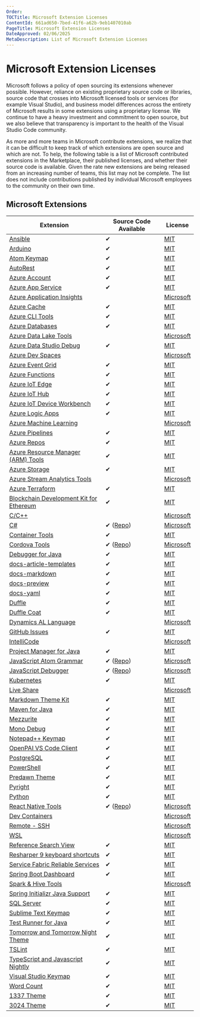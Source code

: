 ```yaml
---
Order:
TOCTitle: Microsoft Extension Licenses
ContentId: 661ad650-7bed-41f6-a62b-9eb1407010ab
PageTitle: Microsoft Extension Licenses
DateApproved: 02/06/2025
MetaDescription: List of Microsoft Extension Licenses
---
```

# Microsoft Extension Licenses

Microsoft follows a policy of open sourcing its extensions whenever possible. However, reliance on existing proprietary source code or libraries, source code that crosses into Microsoft licensed tools or services (for example Visual Studio), and business model differences across the entirety of Microsoft results in some extensions using a proprietary license. We continue to have a heavy investment and commitment to open source, but we also believe that transparency is important to the health of the Visual Studio Code community.

As more and more teams in Microsoft contribute extensions, we realize that it can be difficult to keep track of which extensions are open source and which are not. To help, the following table is a list of Microsoft contributed extensions in the Marketplace, their published licenses, and whether their source code is available. Given the rate new extensions are being released from an increasing number of teams, this list may not be complete. The list does not include contributions published by individual Microsoft employees to the community on their own time.

## Microsoft Extensions

| Extension | Source Code Available | License |
|-----------|-----|---------|
| [Ansible](https://marketplace.visualstudio.com/items?itemName=vscoss.vscode-ansible) | ✔ | [MIT](https://marketplace.visualstudio.com/items/vscoss.vscode-ansible/license) |
| [Arduino](https://marketplace.visualstudio.com/items?itemName=vsciot-vscode.vscode-arduino) | ✔ | [MIT](https://marketplace.visualstudio.com/items/vsciot-vscode.vscode-arduino/license) |
| [Atom Keymap](https://marketplace.visualstudio.com/items?itemName=ms-vscode.atom-keybindings) | ✔ | [MIT](https://marketplace.visualstudio.com/items/ms-vscode.atom-keybindings/license) |
| [AutoRest](https://marketplace.visualstudio.com/items?itemName=ms-vscode.autorest) | ✔ | [MIT](https://marketplace.visualstudio.com/items/ms-vscode.autorest/license) |
| [Azure Account](https://marketplace.visualstudio.com/items?itemName=ms-vscode.azure-account) | ✔ | [MIT](https://marketplace.visualstudio.com/items/ms-vscode.azure-account/license) |
| [Azure App Service](https://marketplace.visualstudio.com/items?itemName=ms-azuretools.vscode-azureappservice) | ✔ | [MIT](https://marketplace.visualstudio.com/items/ms-azuretools.vscode-azureappservice/license) |
| [Azure Application Insights](https://marketplace.visualstudio.com/items?itemName=VisualStudioOnlineApplicationInsights.application-insights)| | [Microsoft](https://marketplace.visualstudio.com/items/VisualStudioOnlineApplicationInsights.application-insights/license) |
| [Azure Cache](https://marketplace.visualstudio.com/items?itemName=ms-azurecache.vscode-azurecache) | ✔ | [MIT](https://marketplace.visualstudio.com/items/ms-azurecache.vscode-azurecache/license) |
| [Azure CLI Tools](https://marketplace.visualstudio.com/items?itemName=ms-vscode.azurecli) | ✔ | [MIT](https://marketplace.visualstudio.com/items/ms-vscode.azurecli/license) |
| [Azure Databases](https://marketplace.visualstudio.com/items/ms-azuretools.vscode-cosmosdb) | ✔ | [MIT](https://marketplace.visualstudio.com/items/ms-azuretools.vscode-cosmosdb/license) |
| [Azure Data Lake Tools](https://marketplace.visualstudio.com/items/usqlextpublisher.usql-vscode-ext) |  | [Microsoft](https://marketplace.visualstudio.com/items/usqlextpublisher.usql-vscode-ext/license) |
| [Azure Data Studio Debug](https://marketplace.visualstudio.com/items/ms-mssql.sqlops-debug)| ✔ | [MIT](https://marketplace.visualstudio.com/items/ms-mssql.sqlops-debug/license) |
| [Azure Dev Spaces](https://marketplace.visualstudio.com/items/azuredevspaces.azds/) | | [Microsoft](https://marketplace.visualstudio.com/items/azuredevspaces.azds/license) |
| [Azure Event Grid](https://marketplace.visualstudio.com/items/ms-azuretools.vscode-azureeventgrid) | ✔ | [MIT](https://marketplace.visualstudio.com/items/ms-azuretools.vscode-azureeventgrid/license) |
| [Azure Functions](https://marketplace.visualstudio.com/items/ms-azuretools.vscode-azurefunctions) | ✔ | [MIT](https://marketplace.visualstudio.com/items/ms-azuretools.vscode-azurefunctions/license) |
| [Azure IoT Edge](https://marketplace.visualstudio.com/items/vsciot-vscode.azure-iot-edge) | ✔ | [MIT](https://marketplace.visualstudio.com/items/vsciot-vscode.azure-iot-edge/license) |
| [Azure IoT Hub](https://marketplace.visualstudio.com/items/vsciot-vscode.azure-iot-toolkit) | ✔ | [MIT](https://marketplace.visualstudio.com/items/vsciot-vscode.azure-iot-toolkit/license) |
| [Azure IoT Device Workbench](https://marketplace.visualstudio.com/items/vsciot-vscode.vscode-iot-workbench) | ✔ | [MIT](https://marketplace.visualstudio.com/items/vsciot-vscode.vscode-iot-workbench/license) |
| [Azure Logic Apps](https://marketplace.visualstudio.com/items/ms-azuretools.vscode-logicapps) | ✔ | [MIT](https://marketplace.visualstudio.com/items/ms-azuretools.vscode-logicapps/license) |
| [Azure Machine Learning](https://marketplace.visualstudio.com/items/ms-toolsai.vscode-ai) |  | [Microsoft](https://marketplace.visualstudio.com/items/ms-toolsai.vscode-ai/license) |
| [Azure Pipelines](https://marketplace.visualstudio.com/items/ms-azure-devops.azure-pipelines)| ✔ | [MIT](https://marketplace.visualstudio.com/items/ms-azure-devops.azure-pipelines/license) |
| [Azure Repos](https://marketplace.visualstudio.com/items/ms-vsts.team)| ✔ | [MIT](https://marketplace.visualstudio.com/items/ms-vsts.team/license) |
| [Azure Resource Manager (ARM) Tools](https://marketplace.visualstudio.com/items/msazurermtools.azurerm-vscode-tools)| ✔ | [MIT](https://marketplace.visualstudio.com/items/msazurermtools.azurerm-vscode-tools/license) |
| [Azure Storage](https://marketplace.visualstudio.com/items/ms-azuretools.vscode-azurestorage)| ✔ | [MIT](https://marketplace.visualstudio.com/items/ms-azuretools.vscode-azurestorage/license) |
| [Azure Stream Analytics Tools](https://marketplace.visualstudio.com/items/ms-bigdatatools.vscode-asa)|  | [Microsoft](https://marketplace.visualstudio.com/items/ms-bigdatatools.vscode-asa/license) |
| [Azure Terraform](https://marketplace.visualstudio.com/items/ms-azuretools.vscode-azureterraform)| ✔ | [MIT](https://marketplace.visualstudio.com/items/ms-azuretools.vscode-azureterraform/license) |
| [Blockchain Development Kit for Ethereum](https://marketplace.visualstudio.com/items?itemName=AzBlockchain.azure-blockchain) | ✔ | [MIT](https://marketplace.visualstudio.com/items/AzBlockchain.azure-blockchain/license) |
| [C/C++](https://marketplace.visualstudio.com/items/ms-vscode.cpptools)  | | [Microsoft](https://marketplace.visualstudio.com/items/ms-vscode.cpptools/license) |
| [C#](https://marketplace.visualstudio.com/items/ms-dotnettools.csharp) | ✔ ([Repo](https://github.com/OmniSharp/omnisharp-vscode))  | [Microsoft](https://marketplace.visualstudio.com/items/ms-dotnettools.csharp/license) |
| [Container Tools](https://marketplace.visualstudio.com/items/ms-azuretools.vscode-containers) | ✔ | [MIT](https://marketplace.visualstudio.com/items/ms-azuretools.vscode-containers/license) |
| [Cordova Tools](https://marketplace.visualstudio.com/items/msjsdiag.cordova-tools) | ✔ ([Repo](https://github.com/microsoft/vscode-cordova)) | [Microsoft](https://marketplace.visualstudio.com/items/msjsdiag.cordova-tools/license) |
| [Debugger for Java](https://marketplace.visualstudio.com/items/vscjava.vscode-java-debug) | ✔ | [MIT](https://marketplace.visualstudio.com/items/vscjava.vscode-java-debug/license) |
| [docs-article-templates](https://marketplace.visualstudio.com/items?itemName=docsmsft.docs-article-templates) | ✔ | [MIT](https://docsmsft.gallerycdn.vsassets.io/extensions/docsmsft/docs-markdown/0.2.2/1547755350969/Microsoft.VisualStudio.Services.Content.License) |
| [docs-markdown](https://marketplace.visualstudio.com/items/docsmsft.docs-markdown) | ✔ | [MIT](https://marketplace.visualstudio.com/items/docsmsft.docs-markdown/license) |
| [docs-preview](https://marketplace.visualstudio.com/items/docsmsft.docs-preview) | ✔ | [MIT](https://marketplace.visualstudio.com/items/docsmsft.docs-preview/license) |
| [docs-yaml](https://marketplace.visualstudio.com/items?itemName=docsmsft.docs-yaml) | ✔ | [MIT](https://docsmsft.gallerycdn.vsassets.io/extensions/docsmsft/docs-markdown/0.2.2/1547755350969/Microsoft.VisualStudio.Services.Content.License) |
| [Duffle](https://marketplace.visualstudio.com/items/ms-kubernetes-tools.duffle-vscode) | ✔ | [MIT](https://marketplace.visualstudio.com/items/ms-kubernetes-tools.duffle-vscode/license) |
| [Duffle Coat](https://marketplace.visualstudio.com/items/ms-kubernetes-tools.duffle-coat) | ✔ | [MIT](https://marketplace.visualstudio.com/items/ms-kubernetes-tools.duffle-coat/license) |
| [Dynamics AL Language](https://marketplace.visualstudio.com/items/ms-dynamics-smb.al) |  | [Microsoft](https://marketplace.visualstudio.com/items/ms-dynamics-smb.al/license) |
| [GitHub Issues](https://marketplace.visualstudio.com/items/ms-vscode.github-issues-prs) | ✔ | [MIT](https://marketplace.visualstudio.com/items/ms-vscode.github-issues-prs/license) |
| [IntelliCode](https://marketplace.visualstudio.com/items/VisualStudioExptTeam.vscodeintellicode) |  | [Microsoft](https://marketplace.visualstudio.com/items/VisualStudioExptTeam.vscodeintellicode/license) |
| [Project Manager for Java](https://marketplace.visualstudio.com/items/vscjava.vscode-java-dependency) | ✔ | [MIT](https://marketplace.visualstudio.com/items/vscjava.vscode-java-dependency/license) |
| [JavaScript Atom Grammar](https://marketplace.visualstudio.com/items/ms-vscode.js-atom-grammar) | ✔ ([Repo](https://github.com/microsoft/vscode-js-atom-grammar)) | [Microsoft](https://marketplace.visualstudio.com/items/ms-vscode.js-atom-grammar/license) |
| [JavaScript Debugger](https://marketplace.visualstudio.com/items?itemName=ms-vscode.js-debug) | ✔ ([Repo](https://github.com/microsoft/vscode-js-debug)) | [Microsoft](https://marketplace.visualstudio.com/items/ms-vscode.js-debug/license) |
| [Kubernetes](https://marketplace.visualstudio.com/items/ms-kubernetes-tools.vscode-kubernetes-tools) | ✔ | [MIT](https://marketplace.visualstudio.com/items/ms-kubernetes-tools.vscode-kubernetes-tools/license) |
| [Live Share](https://marketplace.visualstudio.com/items/MS-vsliveshare.vsliveshare) |  | [Microsoft](https://marketplace.visualstudio.com/items/MS-vsliveshare.vsliveshare/license)  |
| [Markdown Theme Kit](https://marketplace.visualstudio.com/items/ms-vscode.Theme-MarkdownKit) | ✔ | [MIT](https://marketplace.visualstudio.com/items/ms-vscode.Theme-MarkdownKit/license) |
| [Maven for Java](https://marketplace.visualstudio.com/items/vscjava.vscode-maven) | ✔ | [MIT](https://marketplace.visualstudio.com/items/vscjava.vscode-maven/license) |
| [Mezzurite](https://marketplace.visualstudio.com/items/mezzurite-devs.mezzurite) | ✔ | [MIT](https://marketplace.visualstudio.com/items/mezzurite-devs.mezzurite/license) |
| [Mono Debug](https://marketplace.visualstudio.com/items/ms-vscode.mono-debug) | ✔ | [MIT](https://marketplace.visualstudio.com/items/ms-vscode.mono-debug/license) |
| [Notepad++ Keymap](https://marketplace.visualstudio.com/items/ms-vscode.notepadplusplus-keybindings) | ✔ | [MIT](https://marketplace.visualstudio.com/items/ms-vscode.notepadplusplus-keybindings/license) |
| [OpenPAI VS Code Client](https://marketplace.visualstudio.com/items/OpenPAIVSCodeClient.pai-vscode) | ✔ | [MIT](https://marketplace.visualstudio.com/items/OpenPAIVSCodeClient.pai-vscode/license) |
| [PostgreSQL](https://marketplace.visualstudio.com/items/ms-ossdata.vscode-postgresql) | ✔ | [MIT](https://marketplace.visualstudio.com/items/ms-ossdata.vscode-postgresql/license) |
| [PowerShell](https://marketplace.visualstudio.com/items/ms-vscode.PowerShell) | ✔ | [MIT](https://marketplace.visualstudio.com/items/ms-vscode.PowerShell/license) |
| [Predawn Theme](https://marketplace.visualstudio.com/items/ms-vscode.Theme-PredawnKit) | ✔ | [MIT](https://marketplace.visualstudio.com/items/ms-vscode.Theme-PredawnKit/license) |
| [Pyright](https://marketplace.visualstudio.com/items?itemName=ms-pyright.pyright) | ✔ | [MIT](https://raw.githubusercontent.com/microsoft/pyright/master/LICENSE.txt) |
| [Python](https://marketplace.visualstudio.com/items/ms-python.python) | ✔ | [MIT](https://marketplace.visualstudio.com/items/ms-python.python/license) |
| [React Native Tools](https://marketplace.visualstudio.com/items/msjsdiag.vscode-react-native) | ✔ ([Repo](https://github.com/microsoft/vscode-react-native)) | [Microsoft](https://marketplace.visualstudio.com/items/msjsdiag.vscode-react-native/license) |
| [Dev Containers](https://marketplace.visualstudio.com/items/ms-vscode-remote.remote-containers) |  | [Microsoft](https://marketplace.visualstudio.com/items/ms-vscode-remote.remote-containers/license)  |
| [Remote - SSH](https://marketplace.visualstudio.com/items/ms-vscode-remote.remote-ssh) |  | [Microsoft](https://marketplace.visualstudio.com/items/ms-vscode-remote.remote-ssh/license) |
| [WSL](https://marketplace.visualstudio.com/items/ms-vscode-remote.remote-wsl) |  | [Microsoft](https://marketplace.visualstudio.com/items/ms-vscode-remote.remote-wsl/license)  |
| [Reference Search View](https://marketplace.visualstudio.com/items/ms-vscode.references-view) | ✔ | [MIT](https://marketplace.visualstudio.com/items/ms-vscode.references-view/license) |
| [Resharper 9 keyboard shortcuts](https://marketplace.visualstudio.com/items/ms-vscode.resharper9-keybindings) | ✔ | [MIT](https://marketplace.visualstudio.com/items/ms-vscode.resharper9-keybindings/license)|
| [Service Fabric Reliable Services](https://marketplace.visualstudio.com/items/ms-azuretools.vscode-service-fabric-reliable-services) | ✔ | [MIT](https://marketplace.visualstudio.com/items/ms-azuretools.vscode-service-fabric-reliable-services/license) |
| [Spring Boot Dashboard](https://marketplace.visualstudio.com/items/vscjava.vscode-spring-boot-dashboard) | ✔ | [MIT](https://marketplace.visualstudio.com/items/vscjava.vscode-spring-boot-dashboard/license) |
| [Spark & Hive Tools](https://marketplace.visualstudio.com/items/mshdinsight.azure-hdinsight) |  | [Microsoft](https://marketplace.visualstudio.com/items/mshdinsight.azure-hdinsight/license) |
| [Spring Initializr Java Support](https://marketplace.visualstudio.com/items/vscjava.vscode-spring-initializr) | ✔ | [MIT](https://marketplace.visualstudio.com/items/vscjava.vscode-spring-initializr/license) |
| [SQL Server](https://marketplace.visualstudio.com/items/ms-mssql.mssql) | ✔ | [MIT](https://marketplace.visualstudio.com/items/ms-mssql.mssql/license) |
| [Sublime Text Keymap](https://marketplace.visualstudio.com/items/ms-vscode.sublime-keybindings) | ✔ | [MIT](https://marketplace.visualstudio.com/items/ms-vscode.sublime-keybindings/license) |
| [Test Runner for Java](https://marketplace.visualstudio.com/items/vscjava.vscode-java-test) | ✔ | [MIT](https://marketplace.visualstudio.com/items/vscjava.vscode-java-test/license) |
| [Tomorrow and Tomorrow Night Theme](https://marketplace.visualstudio.com/items/ms-vscode.Theme-TomorrowKit) | ✔ | [MIT](https://marketplace.visualstudio.com/items/ms-vscode.Theme-TomorrowKit/license) |
| [TSLint](https://marketplace.visualstudio.com/items/ms-vscode.vscode-typescript-tslint-plugin) | ✔ | [MIT](https://marketplace.visualstudio.com/items/ms-vscode.vscode-typescript-tslint-plugin/license) |
| [TypeScript and Javascript Nightly](https://marketplace.visualstudio.com/items?itemName=ms-vscode.vscode-typescript-next) | ✔ | [MIT](https://marketplace.visualstudio.com/items/ms-vscode.vscode-typescript-next/license) |
| [Visual Studio Keymap](https://marketplace.visualstudio.com/items/ms-vscode.vs-keybindings) | ✔ | [MIT](https://marketplace.visualstudio.com/items/ms-vscode.vs-keybindings/license) |
| [Word Count](https://marketplace.visualstudio.com/items/ms-vscode.wordcount) | ✔ | [MIT](https://marketplace.visualstudio.com/items/ms-vscode.wordcount/license) |
| [1337 Theme](https://marketplace.visualstudio.com/items/ms-vscode.Theme-1337) | ✔ | [MIT](https://marketplace.visualstudio.com/items/ms-vscode.Theme-1337/license) |
| [3024 Theme](https://marketplace.visualstudio.com/items/ms-vscode.Theme-3024Kit) | ✔ | [MIT](https://marketplace.visualstudio.com/items/ms-vscode.Theme-3024Kit/license) |
